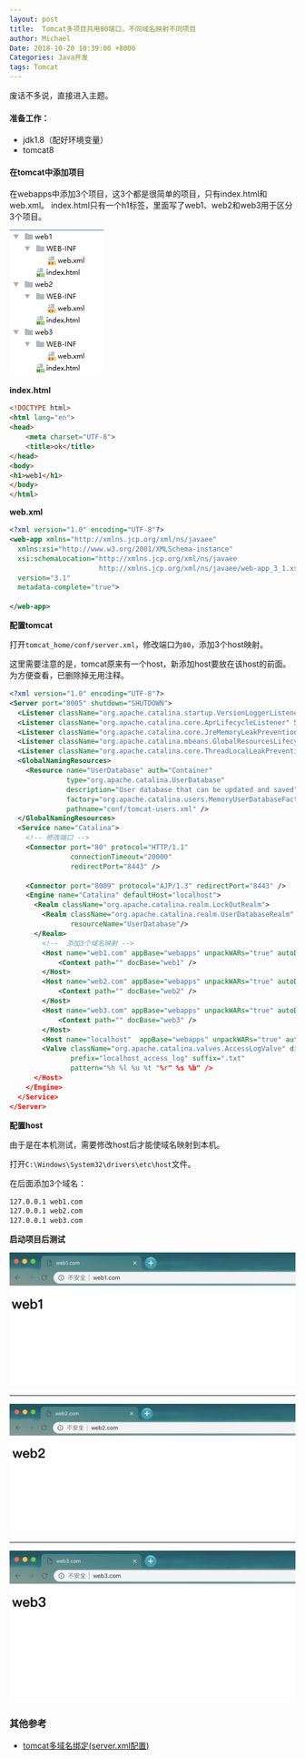 ```yaml
---
layout: post
title:  Tomcat多项目共用80端口，不同域名映射不同项目
author: Michael
Date: 2018-10-20 10:39:00 +8000
Categories: Java开发
tags: Tomcat
---
```


废话不多说，直接进入主题。

#### 准备工作：

- jdk1.8（配好环境变量）
- tomcat8

#### 在tomcat中添加项目

在webapps中添加3个项目，这3个都是很简单的项目，只有index.html和web.xml。
index.html只有一个h1标签，里面写了web1、web2和web3用于区分3个项目。

![tomcat-mutiport-01](/assets/images/2018/Tomcat/tomcat-mutiport-01.png)

**index.html**

```html
<!DOCTYPE html>
<html lang="en">
<head>
    <meta charset="UTF-8">
    <title>ok</title>
</head>
<body>
<h1>web1</h1>
</body>
</html>
```

**web.xml**

```xml
<?xml version="1.0" encoding="UTF-8"?>
<web-app xmlns="http://xmlns.jcp.org/xml/ns/javaee"
  xmlns:xsi="http://www.w3.org/2001/XMLSchema-instance"
  xsi:schemaLocation="http://xmlns.jcp.org/xml/ns/javaee
                      http://xmlns.jcp.org/xml/ns/javaee/web-app_3_1.xsd"
  version="3.1"
  metadata-complete="true">
  
</web-app>
```

**配置tomcat**

打开`tomcat_home/conf/server.xml`，修改端口为`80`，添加3个host映射。

这里需要注意的是，tomcat原来有一个host，新添加host要放在该host的前面。为方便查看，已删除掉无用注释。

```xml
<?xml version="1.0" encoding="UTF-8"?>
<Server port="8005" shutdown="SHUTDOWN">
  <Listener className="org.apache.catalina.startup.VersionLoggerListener" />
  <Listener className="org.apache.catalina.core.AprLifecycleListener" SSLEngine="on" />
  <Listener className="org.apache.catalina.core.JreMemoryLeakPreventionListener" />
  <Listener className="org.apache.catalina.mbeans.GlobalResourcesLifecycleListener" />
  <Listener className="org.apache.catalina.core.ThreadLocalLeakPreventionListener" />
  <GlobalNamingResources>
    <Resource name="UserDatabase" auth="Container"
              type="org.apache.catalina.UserDatabase"
              description="User database that can be updated and saved"
              factory="org.apache.catalina.users.MemoryUserDatabaseFactory"
              pathname="conf/tomcat-users.xml" />
  </GlobalNamingResources>
  <Service name="Catalina">
	<!-- 修改端口 -->
    <Connector port="80" protocol="HTTP/1.1"
               connectionTimeout="20000"
               redirectPort="8443" />
    
    <Connector port="8009" protocol="AJP/1.3" redirectPort="8443" />    
    <Engine name="Catalina" defaultHost="localhost">
      <Realm className="org.apache.catalina.realm.LockOutRealm">
        <Realm className="org.apache.catalina.realm.UserDatabaseRealm"
               resourceName="UserDatabase"/>
      </Realm>
		<!--  添加3个域名映射 -->
		<Host name="web1.com" appBase="webapps" unpackWARs="true" autoDeploy="true">
			<Context path="" docBase="web1" />
		</Host>
		<Host name="web2.com" appBase="webapps" unpackWARs="true" autoDeploy="true">
			<Context path="" docBase="web2" />
		</Host>
		<Host name="web3.com" appBase="webapps" unpackWARs="true" autoDeploy="true">
			<Context path="" docBase="web3" />
		</Host>
		<Host name="localhost"  appBase="webapps" unpackWARs="true" autoDeploy="true">
        <Valve className="org.apache.catalina.valves.AccessLogValve" directory="logs"
               prefix="localhost_access_log" suffix=".txt"
               pattern="%h %l %u %t "%r" %s %b" />
      </Host>
    </Engine>
  </Service>
</Server>
```

**配置host**

由于是在本机测试，需要修改host后才能使域名映射到本机。

打开`C:\Windows\System32\drivers\etc\host`文件。

在后面添加3个域名：

```xml
127.0.0.1 web1.com
127.0.0.1 web2.com
127.0.0.1 web3.com 
```

**启动项目后测试**

![tomcat-mutiport-02](/assets/images/2018/Tomcat/tomcat-mutiport-02.png)

------------------------------------------------

![tomcat-mutiport-03](/assets/images/2018/Tomcat/tomcat-mutiport-03.png)

----------------------------------------------------------

![tomcat-mutiport-04](/assets/images/2018/Tomcat/tomcat-mutiport-04.png)

### 其他参考

- [tomcat多域名绑定(server.xml配置)](https://blog.csdn.net/qq_33530388/article/details/64944672)